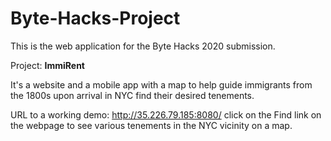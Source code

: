 # Byte-Hacks-Project
This is the web application for the Byte Hacks 2020 submission.

Project: <b>ImmiRent</b>

It's a website and a mobile app with a map to help guide immigrants from the 1800s upon arrival in NYC find their desired tenements.

URL to a working demo: http://35.226.79.185:8080/
click on the Find link on the webpage to see various tenements in the NYC vicinity on a map. 
